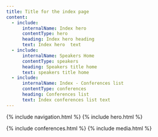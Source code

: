 ```yaml
---
title: Title for the index page
content:
  - include:
      internalName: Index hero
      contentType: hero
      heading: Index hero heading
      text: Index hero  text
  - include:
      internalName: Speakers Home
      contentType: speakers
      heading: Speakers title home
      text: speakers title home
  - include:
      internalName: Index - Conferences list
      contentType: conferences
      heading: Conferences list
      text: Index conferences list text
---
```


{% include navigation.html %}
{% include hero.html %}
<div class="container">
    {% include conferences.html %}
    {% include media.html %}
</div>

